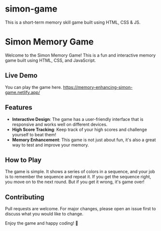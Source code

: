 # simon-game
This is a short-term memory skill game built using HTML, CSS &amp; JS.
# Simon Memory Game

Welcome to the Simon Memory Game! This is a fun and interactive memory game built using HTML, CSS, and JavaScript. 

## Live Demo
You can play the game here.
https://memory-enhancing-simon-game.netlify.app/
## Features
- **Interactive Design**: The game has a user-friendly interface that is responsive and works well on different devices.
- **High Score Tracking**: Keep track of your high scores and challenge yourself to beat them!
- **Memory Enhancement**: This game is not just about fun, it's also a great way to test and improve your memory.

## How to Play
The game is simple. It shows a series of colors in a sequence, and your job is to remember the sequence and repeat it. If you get the sequence right, you move on to the next round. But if you get it wrong, it's game over!

## Contributing
Pull requests are welcome. For major changes, please open an issue first to discuss what you would like to change.

Enjoy the game and happy coding! 🚀
